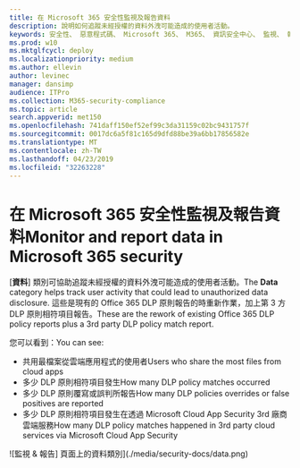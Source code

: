 ```yaml
---
title: 在 Microsoft 365 安全性監視及報告資料
description: 說明如何追蹤未經授權的資料外洩可能造成的使用者活動。
keywords: 安全性、 惡意程式碼、 Microsoft 365、 M365、 資訊安全中心、 監視、 報表、 資料
ms.prod: w10
ms.mktglfcycl: deploy
ms.localizationpriority: medium
ms.author: ellevin
author: levinec
manager: dansimp
audience: ITPro
ms.collection: M365-security-compliance
ms.topic: article
search.appverid: met150
ms.openlocfilehash: 741daff150ef52ef99c3da31159c02bc9431757f
ms.sourcegitcommit: 0017dc6a5f81c165d9dfd88be39a6bb17856582e
ms.translationtype: MT
ms.contentlocale: zh-TW
ms.lasthandoff: 04/23/2019
ms.locfileid: "32263228"
---
```

# <a name="monitor-and-report-data-in-microsoft-365-security"></a><span data-ttu-id="52f6c-104">在 Microsoft 365 安全性監視及報告資料</span><span class="sxs-lookup"><span data-stu-id="52f6c-104">Monitor and report data in Microsoft 365 security</span></span>

<span data-ttu-id="52f6c-105">[**資料**] 類別可協助追蹤未經授權的資料外洩可能造成的使用者活動。</span><span class="sxs-lookup"><span data-stu-id="52f6c-105">The **Data** category helps track user activity that could lead to unauthorized data disclosure.</span></span> <span data-ttu-id="52f6c-106">這些是現有的 Office 365 DLP 原則報告的時重新作業，加上第 3 方 DLP 原則相符項目報告。</span><span class="sxs-lookup"><span data-stu-id="52f6c-106">These are the rework of existing Office 365 DLP policy reports plus a 3rd party DLP policy match report.</span></span>

<span data-ttu-id="52f6c-107">您可以看到：</span><span class="sxs-lookup"><span data-stu-id="52f6c-107">You can see:</span></span>

* <span data-ttu-id="52f6c-108">共用最檔案從雲端應用程式的使用者</span><span class="sxs-lookup"><span data-stu-id="52f6c-108">Users who share the most files from cloud apps</span></span>
* <span data-ttu-id="52f6c-109">多少 DLP 原則相符項目發生</span><span class="sxs-lookup"><span data-stu-id="52f6c-109">How many DLP policy matches occurred</span></span>
* <span data-ttu-id="52f6c-110">多少 DLP 原則覆寫或誤判所報告</span><span class="sxs-lookup"><span data-stu-id="52f6c-110">How many DLP policies overrides or false positives are reported</span></span>
* <span data-ttu-id="52f6c-111">多少 DLP 原則相符項目發生在透過 Microsoft Cloud App Security 3rd 廠商雲端服務</span><span class="sxs-lookup"><span data-stu-id="52f6c-111">How many DLP policy matches happened in 3rd party cloud services via Microsoft Cloud App Security</span></span>

![監視 & 報告] 頁面上的資料類別](./media/security-docs/data.png)
